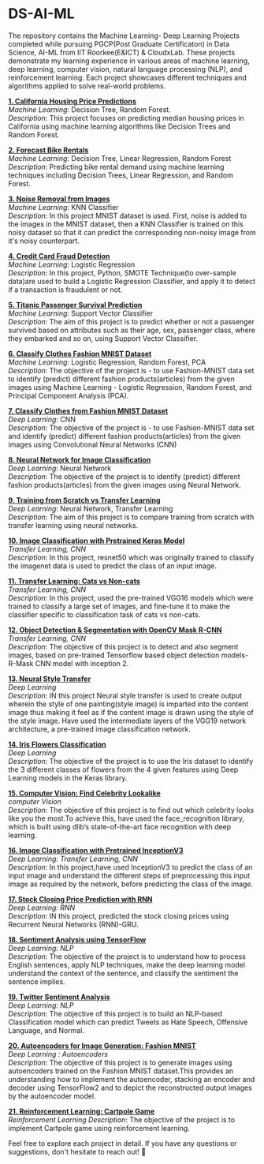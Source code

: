 # DS-AI-ML
The repository contains the Machine Learning- Deep Learning Projects completed while pursuing PGCP(Post Graduate Certificaton) in Data Science, AI-ML from IIT Roorkee(E&ICT) & CloudxLab. These projects demonstrate my learning experience in various areas of machine learning, deep learning, computer vision, natural language processing (NLP), and reinforcement learning. Each project showcases different techniques and algorithms applied to solve real-world problems. 

**[1. California Housing Price Predictions](https://github.com/kavyapan/DS-AI-ML/blob/main/Machine_Learning_Projects/Project1_California_housing_price_predictions.ipynb)**  
*Machine Learning*: Decision Tree, Random Forest.  
*Description*: This project focuses on predicting median housing prices in California using machine learning algorithms like Decision Trees and Random Forest.

**[2. Forecast Bike Rentals](https://github.com/kavyapan/DS-AI-ML/blob/main/Machine_Learning_Projects/Project2_%20Forecast_bike_rentals.ipynb)**  
*Machine Learning*: Decision Tree, Linear Regression, Random Forest  
*Description*: Predicting bike rental demand using machine learning techniques including Decision Trees, Linear Regression, and Random Forest.

**[3. Noise Removal from Images](https://github.com/kavyapan/DS-AI-ML/blob/main/Machine_Learning_Projects/Project3_%20Noise%20removal%20from%20images%20using%20KNN.ipynb)**  
*Machine Learning*: KNN Classifier  
*Description*: In this project MNIST dataset is used. First, noise is added to the images in the MNIST dataset, then a KNN Classifier is trained on this noisy dataset so that it can predict the corresponding non-noisy image from it's noisy counterpart.

**[4. Credit Card Fraud Detection](https://github.com/kavyapan/DS-AI-ML/blob/main/Machine_Learning_Projects/Project4_Credit%20Card%20Fraud%20Detection_Logistic%20regression.ipynb)**  
*Machine Learning*: Logistic Regression  
*Description*: In this project,  Python, SMOTE Technique(to over-sample data)are used to build a Logistic Regression Classifier, and apply it to detect if a transaction is fraudulent or not.

**[5. Titanic Passenger Survival Prediction](https://github.com/kavyapan/DS-AI-ML/blob/main/Machine_Learning_Projects/Project5_Titanic%20Passenger%20Survival%20Prediction_SVC.ipynb)**  
*Machine Learning*: Support Vector Classifier  
*Description*: The aim of this project is to predict whether or not a passenger survived based on attributes such as their age, sex, passenger class, where they embarked and so on, using Support Vector Classifier.

**[6. Classify Clothes Fashion MNIST Dataset](https://github.com/kavyapan/DS-AI-ML/blob/main/Machine_Learning_Projects/Project6__Classify%20Clothes%20from%20Fashion%20MNIST%20dataset.ipynb)**  
*Machine Learning*: Logistic Regression, Random Forest, PCA  
*Description*: The objective of the project is - to use Fashion-MNIST data set to identify (predict) different fashion products(articles) from the given images using Machine Learning - Logistic Regression, Random Forest, and Principal Component Analysis (PCA).

**[7. Classify Clothes from Fashion MNIST Dataset](https://github.com/kavyapan/DS-AI-ML/blob/main/AI_Deep_Learning_Projects/Project7_%20CNN%20Classifier%20using%20Tensorflow_MNIST%20fashion.ipynb)**  
*Deep Learning*: CNN  
*Description*: The objective of the project is - to use Fashion-MNIST data set and  identify (predict) different fashion products(articles) from the given images using Convolutional Neural Networks (CNN)

**[8. Neural Network for Image Classification](https://github.com/kavyapan/DS-AI-ML/blob/main/AI_Deep_Learning_Projects/Project8_Neural%20Network%20for%20Image%20Classification.ipynb)**  
*Deep Learning*: Neural Network  
*Description*: The objective of the project is to identify (predict) different fashion products(articles) from the given images using Neural Network.

**[9. Training from Scratch vs Transfer Learning](https://github.com/kavyapan/DS-AI-ML/blob/main/AI_Deep_Learning_Projects/Project9_Training_from_scratch_vs_transfer_learning.ipynb)**  
*Deep Learning*: Neural Network, Transfer Learning  
*Description*: The aim of this project is to compare training from scratch with transfer learning using neural networks.

**[10. Image Classification with Pretrained Keras Model](https://github.com/kavyapan/DS-AI-ML/blob/main/AI_Deep_Learning_Projects/Project10_Image%20Classification_%20Pretrained%20Keras%20Model.ipynb)**  
*Transfer Learning, CNN*  
*Description*: In this project, resnet50 which was originally trained to classify the imagenet data is used to predict the class of an input image.

**[11. Transfer Learning: Cats vs Non-cats](https://github.com/kavyapan/DS-AI-ML/blob/main/AI_Deep_Learning_Projects/Project11_Transfer_learning-cats_vs_noncats.ipynb)**  
*Transfer Learning, CNN*  
*Description*: In this project, used the pre-trained VGG16 models which were trained to classify a large set of images, and fine-tune it to make the classifier specific to classification task of cats vs non-cats.

**[12. Object Detection & Segmentation with OpenCV Mask R-CNN](https://github.com/kavyapan/DS-AI-ML/blob/main/AI_Deep_Learning_Projects/Project12_Object_detection__segmentation__opencv__mask_rcnn.ipynb)**  
*Transfer Learning, CNN*  
*Description*: The objective of this project is to detect and also segment images, based on pre-trained Tensorflow based object detection models- R-Mask CNN model with inception 2.

**[13. Neural Style Transfer](https://github.com/kavyapan/DS-AI-ML/blob/main/AI_Deep_Learning_Projects/Project13_Neural_style_transfer_deeplearning.ipynb)**  
*Deep Learning*  
*Description*: IN this project Neural style transfer is used to create output wherein the style of one painting(style image) is imparted into the content image thus making it feel as if the content image is drawn using the style of the style image. Have used the intermediate layers of the VGG19 network architecture, a pre-trained image classification network.

**[14. Iris Flowers Classification](https://github.com/kavyapan/DS-AI-ML/blob/main/AI_Deep_Learning_Projects/Project14_Iris%20Flowers%20Classification_Deep%20Learning.ipynb)**  
*Deep Learning*  
*Description*: The objective of the project is to use the Iris dataset to identify the 3 different classes of flowers from the 4 given features using Deep Learning models in the Keras library.

**[15. Computer Vision: Find Celebrity Lookalike](https://github.com/kavyapan/DS-AI-ML/blob/main/AI_Deep_Learning_Projects/Project15_Computer%20Vision_Find%20celebrity%20lookalike.ipynb)**  
*computer Vision*  
*Description*: The objective of this project is to find out which celebrity looks like you the most.To achieve this, have used the face_recognition library, which is built using dlib’s state-of-the-art face recognition with deep learning.

**[16. Image Classification with Pretrained InceptionV3](https://github.com/kavyapan/DS-AI-ML/blob/main/AI_Deep_Learning_Projects/Project16_Image%20classification__Pretrained%20inceptionV3.ipynb)**  
*Deep Learning: Transfer Learning, CNN*  
*Description*: In this project,have used InceptionV3 to predict the class of an input image and understand the different steps of preprocessing this input image as required by the network, before predicting the class of the image.

**[17. Stock Closing Price Prediction with RNN](https://github.com/kavyapan/DS-AI-ML/blob/main/AI_Deep_Learning_Projects/Project17_Stock_closing_price_prediction_RNN.ipynb)**  
*Deep Learning: RNN*  
*Description*: IN this project, predicted the stock closing prices using Recurrent Neural Networks (RNN)-GRU.

**[18. Sentiment Analysis using TensorFlow](https://github.com/kavyapan/DS-AI-ML/blob/main/AI_Deep_Learning_Projects/Project18_Sentiment%20Analysis%20using%20Tensorflow.ipynb)**  
*Deep Learning: NLP*  
*Description*: The objective of the project is to understand how to process English sentences, apply NLP techniques, make the deep learning model understand the context of the sentence, and classify the sentiment the sentence implies.

**[19. Twitter Sentiment Analysis](https://github.com/kavyapan/DS-AI-ML/blob/main/AI_Deep_Learning_Projects/Project19_Twitter%20Sentiment%20Analysis-Deep%20Learning-NLP.ipynb)**  
*Deep Learning: NLP*  
*Description*: The objective of this project is to build an NLP-based Classification model which can predict Tweets as Hate Speech, Offensive Language, and Normal.

**[20. Autoencoders for Image Generation: Fashion MNIST](https://github.com/kavyapan/DS-AI-ML/blob/main/AI_Deep_Learning_Projects/Project20_Autoencoders_Image%20Generation_Fashion%20MNIST.ipynb)**  
*Deep Learning : Autoencoders*  
*Description*: The objective of this project is to generate images using autoencoders trained on the Fashion MNIST dataset.This provides an understanding how to implement the autoencoder, stacking an encoder and decoder using TensorFlow2 and to depict the reconstructed output images by the autoencoder model.

**[21. Reinforcement Learning: Cartpole Game](https://github.com/kavyapan/DS-AI-ML/blob/main/Machine_Learning_Projects/Project21_Reinforcement%20Learning_Cartpolegame.ipynb)**  
*Reinforcement Learning*
*Description*: The objective of the project is to implement Cartpole game using reinforcement learning.

Feel free to explore each project in detail. If you have any questions or suggestions, don't hesitate to reach out! 🚀






